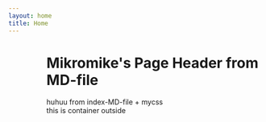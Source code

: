 ```yaml
---
layout: home
title: Home
---
```


<div style="margin-left:15%">
<div class="w3-container w3-Blue">
  <h1>Mikromike's Page Header from MD-file</h1>
</div>

<div class="w3-container">
  <div>
huhuu from index-MD-file + mycss
  </div>

</div>
  this is container outside 
</div>
